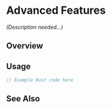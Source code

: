 # Advanced Features

*(Description needed...)*

## Overview

## Usage

```rust
// Example Rust code here
```

## See Also

